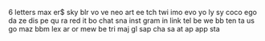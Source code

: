 6 letters max
er$
sky
blr
vo
ve
neo
art
ee
tch
twi
imo
evo
yo
ly
sy
coco
ego
da
ze
dis
pe
qu
ra
red
it
bo
chat
sna
inst
gram
in
link
tel
be
we
bb
ten
ta
us
go
maz
bbm
lex
ar
or
mew
be
tri
maj
gl
sap
cha
sa
at
ap
app
sta